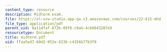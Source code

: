 ```yaml
---
content_type: resource
description: Midterm exam.
file: https://ol-ocw-studio-app-qa.s3.amazonaws.com/courses/22-615-mhd-theory-of-fusion-systems-spring-2007/ffaa5ed760d2952e4236c4356b77b3f9_midterm.pdf
file_type: application/pdf
parent_uid: 0a114faf-872b-89f8-c9ab-4cb6843287e9
resourcetype: Document
title: midterm.pdf
uid: ffaa5ed7-60d2-952e-4236-c4356b77b3f9
---
```

